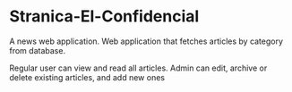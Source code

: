 # Stranica-El-Confidencial

A news web application.
Web application that fetches articles by category from database.

Regular user can view and read all articles.
Admin can edit, archive or delete existing articles, and add new ones
